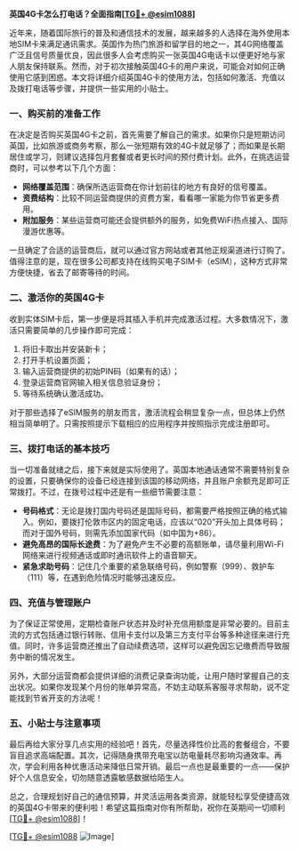 **英国4G卡怎么打电话？全面指南[[TG💪+ @esim1088](https://t.me/s/esim1088)]**

近年来，随着国际旅行的普及和通信技术的发展，越来越多的人选择在海外使用本地SIM卡来满足通讯需求。英国作为热门旅游和留学目的地之一，其4G网络覆盖广泛且信号质量优良，因此很多人会考虑购买一张英国4G电话卡以便更好地与家人朋友保持联系。然而，对于初次接触英国4G卡的用户来说，可能会对如何正确使用它感到困惑。本文将详细介绍英国4G卡的使用方法，包括如何激活、充值以及拨打电话等步骤，并提供一些实用的小贴士。

### 一、购买前的准备工作

在决定是否购买英国4G卡之前，首先需要了解自己的需求。如果你只是短期访问英国，比如旅游或商务考察，那么一张短期有效的4G卡就足够了；而如果是长期居住或学习，则建议选择包月套餐或者更长时间的预付费计划。此外，在挑选运营商时，可以参考以下几个方面：

- **网络覆盖范围**：确保所选运营商在你计划前往的地方有良好的信号覆盖。
- **资费结构**：比较不同运营商提供的资费方案，看看哪一家能为你节省更多费用。
- **附加服务**：某些运营商可能还会提供额外的服务，如免费WiFi热点接入、国际漫游优惠等。

一旦确定了合适的运营商后，就可以通过官方网站或者其他正规渠道进行订购了。值得注意的是，现在很多公司都支持在线购买电子SIM卡（eSIM），这种方式非常方便快捷，省去了邮寄等待的时间。

### 二、激活你的英国4G卡

收到实体SIM卡后，第一步便是将其插入手机并完成激活过程。大多数情况下，激活只需要简单的几步操作即可完成：

1. 将旧卡取出并安装新卡；
2. 打开手机设置页面；
3. 输入运营商提供的初始PIN码（如果有的话）；
4. 登录运营商官网输入相关信息验证身份；
5. 等待系统确认激活成功。

对于那些选择了eSIM服务的朋友而言，激活流程会稍显复杂一点，但总体上仍然相当简单明了。只需按照提示下载相应的应用程序并按照指示完成注册即可。

### 三、拨打电话的基本技巧

当一切准备就绪之后，接下来就是实际使用了。英国本地通话通常不需要特别复杂的设置，只要确保你的设备已经连接到该国的移动网络，并且账户余额充足即可正常拨打。不过，在拨号过程中还是有一些细节需要注意：

- **号码格式**：无论是拨打国内号码还是国际号码，都需要严格按照正确的格式输入。例如，要拨打伦敦市区内的固定电话，应该以“020”开头加上具体号码；而对于国外号码，则需先添加国家代码（如中国为+86）。
- **避免高昂的国际长途费**：为了避免产生不必要的高额账单，请尽量利用Wi-Fi网络来进行视频通话或即时通讯软件上的语音聊天。
- **紧急求助号码**：记住几个重要的紧急联络号码，例如警察（999）、救护车（111）等，在遇到危险情况时能够迅速反应。

### 四、充值与管理账户

为了保证正常使用，定期检查账户状态并及时补充信用额度是非常必要的。目前主流的方式包括通过银行转账、信用卡支付以及第三方支付平台等多种途径来进行充值。同时，许多运营商还推出了自动续费选项，这样可以避免因忘记缴费而导致服务中断的情况发生。

另外，大部分运营商都会提供详细的消费记录查询功能，让用户随时掌握自己的支出状况。如果你发现某个月份的账单异常高，不妨主动联系客服寻求帮助，说不定能找到节省开支的方法呢！

### 五、小贴士与注意事项

最后再给大家分享几点实用的经验吧！首先，尽量选择性价比高的套餐组合，不要盲目追求高端配置。其次，记得随身携带充电宝以防电量耗尽影响沟通效率。再次，学会利用各种优惠活动来降低日常开销。最后一点也是最重要的一点——保护好个人信息安全，切勿随意透露敏感数据给陌生人。

总之，合理规划好自己的通信预算，并灵活运用各类资源，就能轻松享受便捷高效的英国4G卡带来的便利啦！希望这篇指南对你有所帮助，祝你在英期间一切顺利[[TG💪+ @esim1088](https://t.me/s/esim1088)]！

[[TG💪+ @esim1088](https://t.me/s/esim1088) ![Image](https://i.postimg.cc/4NQfJmqS/Snipaste-2025-05-13-00-14-12.png)]